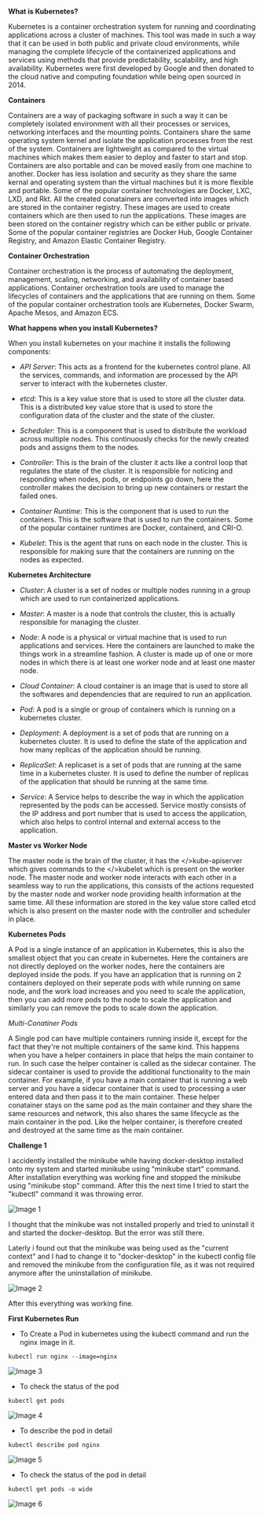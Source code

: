 **What is Kubernetes?**

Kubernetes is a container orchestration system for running and coordinating applications across a cluster of machines. This tool was made in such a way that it can be used in both public and private cloud environments, while managing the complete lifecycle of the containerized applications and services using methods that provide predictability, scalability, and high availability. Kubernetes were first developed by Google and then donated to the cloud native and computing foundation while being open sourced in 2014.

**Containers**

Containers are a way of packaging software in such a way it can be completely isolated environment with all their processes or services, networking interfaces and the mounting points. Containers share the same operating system kernel and isolate the application processes from the rest of the system. Containers are lightweight as compared to the virtual machines which makes them easier to deploy and faster to start and stop. Containers are also portable and can be moved easily from one machine to another. Docker has less isolation and security as they share the same kernal and operating system than the virtual machines but it is more flexible and portable. Some of the popular container technologies are Docker, LXC, LXD, and Rkt. All the created conatainers are converted into images which are stored in the container registry. These images are used to create containers which are then used to run the applications. These images are been stored on the container registry which can be either public or private. Some of the popular container registries are Docker Hub, Google Container Registry, and Amazon Elastic Container Registry.

**Container Orchestration**

Container orchestration is the process of automating the deployment, management, scaling, networking, and availability of container based applications. Container orchestration tools are used to manage the lifecycles of containers and the applications that are running on them. Some of the popular container orchestration tools are Kubernetes, Docker Swarm, Apache Mesos, and Amazon ECS.

**What happens when you install Kubernetes?**

When you install kubernetes on your machine it installs the following components:

- *API Server*: This acts as a frontend for the kubernetes control plane. All the services, commands, and information are processed by the API server to interact with the kubernetes cluster. 

- *etcd*: This is a key value store that is used to store all the cluster data. This is a distributed key value store that is used to store the configuration data of the cluster and the state of the cluster.

- *Scheduler*: This is a component that is used to distribute the workload across multiple nodes. This continuously checks for the newly created pods and assigns them to the nodes.

- *Controller*: This is the brain of the cluster it acts like a control loop that regulates the state of the cluster. It is responsible for noticing and responding when nodes, pods, or endpoints go down, here the controller makes the decision to bring up new containers or restart the failed ones.

- *Container Runtime*: This is the component that is used to run the containers. This is the software that is used to run the containers. Some of the popular container runtimes are Docker, containerd, and CRI-O.

- *Kubelet*: This is the agent that runs on each node in the cluster. This is responsible for making sure that the containers are running on the nodes as expected.

**Kubernetes Architecture**

- *Cluster*: A cluster is a set of nodes or multiple nodes running in a group which are used to run containerized applications.

- *Master*: A master is a node that controls the cluster, this is actually responsible for managing the cluster. 

- *Node*: A node is a physical or virtual machine that is used to run applications and services. Here the containers are launched to make the things work in a streamline fashion. A cluster is made up of one or more nodes in which there is at least one worker node and at least one master node. 

- *Cloud Container*: A cloud container is an image that is used to store all the softwares and dependencies that are required to run an application.

- *Pod*: A pod is a single or group of containers which is running on a kubernetes cluster.

- *Deployment*: A deployment is a set of pods that are running on a kubernetes cluster. It is used to define the state of the application and how many replicas of the application should be running.

- *ReplicaSet*: A replicaset is a set of pods that are running at the same time in a kubernetes cluster. It is used to define the number of replicas of the application that should be running at the same time.

- *Service*: A Service helps to describe the way in which the application represented by the pods can be accessed. Service mostly consists of the IP address and port number that is used to access the application, which also helps to control internal and external access to the application.

**Master vs Worker Node**

The master node is the brain of the cluster, it has the </>kube-apiserver which gives commands to the </>kubelet which is present on the worker node. The master node and worker node interacts with each other in a seamless way to run the applications, this consists of the actions requested by the master node and worker node providing health information at the same time. All these information are stored in the key value store called etcd which is also present on the master node with the controller and scheduler in place. 

**Kubernetes Pods**

A Pod is a single instance of an application in Kubernetes, this is also the smallest object that you can create in kubernetes. Here the containers are not directly deployed on the worker nodes, here the containers are deployed inside the pods. If you have an application that is running on 2 containers deployed on their seperate pods with while running on same node, and the work load increases and you need to scale the application, then you can add more pods to the node to scale the application and similarly you can remove the pods to scale down the application.

*Multi-Conatiner Pods*

A Single pod can have multiple containers running inside it, except for the fact that they're not multiple containers of the same kind. This happens when you have a helper containers in place that helps the main container to run. In such case the helper container is called as the sidecar container. The sidecar container is used to provide the additional functionality to the main container. For example, if you have a main container that is running a web server and you have a sidecar container that is used to processing a user entered data and then pass it to the main container. These helper conatainer stays on the same pod as the main container and they share the same resources and network, this also shares the same lifecycle as the main container in the pod. Like the helper container, is therefore created and destroyed at the same time as the main container.

**Challenge 1** 

I accidently installed the minikube while having docker-desktop installed onto my system and started minikube using "minikube start" command. After installation everything was working fine and stopped the minikube using "minikube stop" command. After this the next time I tried to start the "kubectl" command it was throwing error. 

![Image 1](https://github.com/cloud-devops-enthusiast/DevOpsRoadmap2023/blob/9cfbd4dce4d42cf913b71e3ba728fed2a4c92019/Images/Screenshot%202023-09-16%20002906.png)

I thought that the minikube was not installed properly and tried to uninstall it and started the docker-desktop. But the error was still there.

Laterly i found out that the minikube was being used as the "current context" and I had to change it to "docker-desktop" in the kubectl config file and removed the minikube from the configuration file, as it was not required anymore after the uninstallation of minikube.

![Image 2](https://github.com/cloud-devops-enthusiast/DevOpsRoadmap2023/blob/9cfbd4dce4d42cf913b71e3ba728fed2a4c92019/Images/Screenshot%202023-09-15%20235030.png)

After this everything was working fine.

**First Kubernetes Run**

- To Create a Pod in kubernetes using the kubectl command and run the nginx image in it.

```
kubectl run nginx --image=nginx
```

![Image 3](https://github.com/cloud-devops-enthusiast/DevOpsRoadmap2023/blob/d488188830af143f80a44edd85f9075fb080322e/Images/Screenshot%202023-09-16%20004530.png)

- To check the status of the pod

```
kubectl get pods
```

![Image 4](https://github.com/cloud-devops-enthusiast/DevOpsRoadmap2023/blob/d488188830af143f80a44edd85f9075fb080322e/Images/Screenshot%202023-09-16%20004609.png)

- To describe the pod in detail

```
kubectl describe pod nginx
```

![Image 5](https://github.com/cloud-devops-enthusiast/DevOpsRoadmap2023/blob/d488188830af143f80a44edd85f9075fb080322e/Images/Screenshot%202023-09-16%20004734.png)

- To check the status of the pod in detail

```
kubectl get pods -o wide
```

![Image 6](https://github.com/cloud-devops-enthusiast/DevOpsRoadmap2023/blob/d488188830af143f80a44edd85f9075fb080322e/Images/Screenshot%202023-09-16%20004800.png)